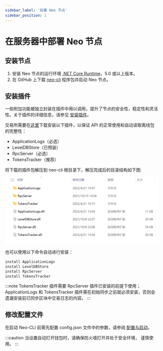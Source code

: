 ```yaml
---
sidebar_label: '部署 Neo 节点'
sidebar_position: 1
---
```


# 在服务器中部署 Neo 节点

## 安装节点

1. 安装 Neo 节点的运行环境 [.NET Core Runtime](https://www.microsoft.com/net/download/core#/runtime)，5.0 或以上版本。
2. 在 GitHub 上下载 [neo-cli](https://github.com/neo-project/neo-node/releases) 程序包并启动 Neo 节点。

## 安装插件

一些附加功能被独立封装在插件中用以调用，提升了节点的安全性，稳定性和灵活性。关于插件的详细信息，请参见 [安装插件](../node/cli/config.md/#安装插件)。

交易所需要在[这里]( https://github.com/neo-project/neo-modules/releases/)下载安装以下插件，以保证 API 的正常使用和自动读取离线包的完整性：

- ApplicationLogs（必选）
- LevelDBStore（已预装）
- RpcServer（必选）
- TokensTracker（推荐）

 将下载的插件包解压到 neo-cli 根目录下，解压完成后的目录结构如下图:

![PluginsForExchange.png](../assets/PluginsForExchange.png)

也可以使用以下命令自动进行安装：

```
install ApplicationLogs
install LevelDBStore
install RpcServer
install TokensTracker
```

:::note
TokensTracker 插件需要 RpcServer 插件已安装的前提下使用；
ApplicationLogs 和 TokensTracker 插件需在初始同步之前就必须安装，否则会遗漏安装前已同步区块中交易日志的内容。
:::

## 修改配置文件

在启动 Neo-CLI 前需先配置 config.json 文件中的参数，请参阅 [配置与启动](../node/cli/config.md)。

:::caution
当设置自动打开钱包时，请确保防火墙打开并处于安全环境， 谨慎使用。
:::

